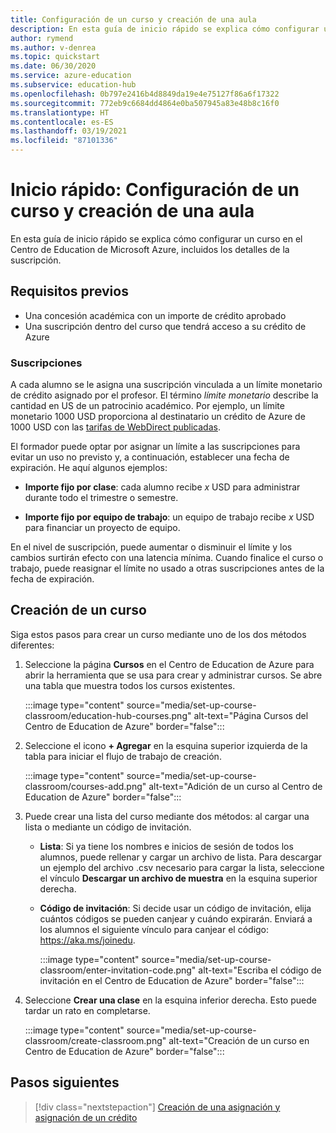 ```yaml
---
title: Configuración de un curso y creación de una aula
description: En esta guía de inicio rápido se explica cómo configurar un curso en el Centro de Education de Azure.
author: rymend
ms.author: v-denrea
ms.topic: quickstart
ms.date: 06/30/2020
ms.service: azure-education
ms.subservice: education-hub
ms.openlocfilehash: 0b797e2416b4d8849da19e4e75127f86a6f17322
ms.sourcegitcommit: 772eb9c6684dd4864e0ba507945a83e48b8c16f0
ms.translationtype: HT
ms.contentlocale: es-ES
ms.lasthandoff: 03/19/2021
ms.locfileid: "87101336"
---
```

# <a name="quickstart-set-up-a-course-and-create-a-classroom"></a>Inicio rápido: Configuración de un curso y creación de una aula

En esta guía de inicio rápido se explica cómo configurar un curso en el Centro de Education de Microsoft Azure, incluidos los detalles de la suscripción.

## <a name="prerequisites"></a>Requisitos previos

- Una concesión académica con un importe de crédito aprobado
- Una suscripción dentro del curso que tendrá acceso a su crédito de Azure

### <a name="subscriptions"></a>Suscripciones

A cada alumno se le asigna una suscripción vinculada a un límite monetario de crédito asignado por el profesor. El término *límite monetario* describe la cantidad en US de un patrocinio académico. Por ejemplo, un límite monetario 1000 USD proporciona al destinatario un crédito de Azure de 1000 USD con las [tarifas de WebDirect publicadas](https://azure.microsoft.com/pricing/calculator/).

El formador puede optar por asignar un límite a las suscripciones para evitar un uso no previsto y, a continuación, establecer una fecha de expiración. He aquí algunos ejemplos:

- **Importe fijo por clase**: cada alumno recibe *x* USD para administrar durante todo el trimestre o semestre.

- **Importe fijo por equipo de trabajo**: un equipo de trabajo recibe *x* USD para financiar un proyecto de equipo.

En el nivel de suscripción, puede aumentar o disminuir el límite y los cambios surtirán efecto con una latencia mínima. Cuando finalice el curso o trabajo, puede reasignar el límite no usado a otras suscripciones antes de la fecha de expiración.

## <a name="create-a-course-and-classroom"></a>Creación de un curso

Siga estos pasos para crear un curso mediante uno de los dos métodos diferentes:

1. Seleccione la página **Cursos** en el Centro de Education de Azure para abrir la herramienta que se usa para crear y administrar cursos. Se abre una tabla que muestra todos los cursos existentes.

    :::image type="content" source="media/set-up-course-classroom/education-hub-courses.png" alt-text="Página Cursos del Centro de Education de Azure" border="false":::

1. Seleccione el icono **+ Agregar** en la esquina superior izquierda de la tabla para iniciar el flujo de trabajo de creación.

    :::image type="content" source="media/set-up-course-classroom/courses-add.png" alt-text="Adición de un curso al Centro de Education de Azure" border="false":::

1. Puede crear una lista del curso mediante dos métodos: al cargar una lista o mediante un código de invitación.
    - **Lista**: Si ya tiene los nombres e inicios de sesión de todos los alumnos, puede rellenar y cargar un archivo de lista. Para descargar un ejemplo del archivo .csv necesario para cargar la lista, seleccione el vínculo **Descargar un archivo de muestra** en la esquina superior derecha.
    - **Código de invitación**: Si decide usar un código de invitación, elija cuántos códigos se pueden canjear y cuándo expirarán. Enviará a los alumnos el siguiente vínculo para canjear el código: https://aka.ms/joinedu.

      :::image type="content" source="media/set-up-course-classroom/enter-invitation-code.png" alt-text="Escriba el código de invitación en el Centro de Education de Azure" border="false":::

1. Seleccione **Crear una clase** en la esquina inferior derecha. Esto puede tardar un rato en completarse.

   :::image type="content" source="media/set-up-course-classroom/create-classroom.png" alt-text="Creación de un curso en Centro de Education de Azure" border="false":::

## <a name="next-steps"></a>Pasos siguientes

> [!div class="nextstepaction"]
> [Creación de una asignación y asignación de un crédito](create-assignment-allocate-credit.md)
